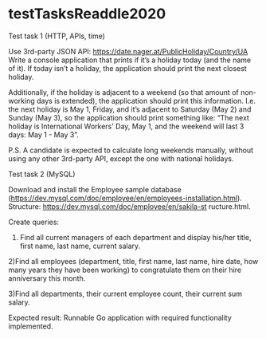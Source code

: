 # testTasksReaddle2020

Test task 1 (HTTP, APIs, time)

Use 3rd-party JSON API: https://date.nager.at/PublicHoliday/Country/UA
Write a console application that prints if it’s a holiday today (and the name of it). If today isn’t a holiday, the application should print the next closest holiday. 

Additionally, if the holiday is adjacent to a weekend (so that amount of non-working days is extended), the application should print this information. I.e. the next holiday is May 1, Friday, and it’s adjacent to Saturday (May 2) and Sunday (May 3), so the application should print something like: “The next holiday is International Workers' Day, May 1, and the weekend will last 3 days: May 1 - May 3”.

P.S. A candidate is expected to calculate long weekends manually, without using any other 3rd-party API, except the one with national holidays.


Test task 2 (MySQL)

Download and install the Employee sample database (https://dev.mysql.com/doc/employee/en/employees-installation.html).
Structure: https://dev.mysql.com/doc/employee/en/sakila-st ructure.html.

Create queries:

1) Find all current managers of each department and display his/her title, first name, last name, current salary.

2)Find all employees (department, title, first name, last name, hire date, how many years they have been working) to congratulate them on their hire anniversary this month.

3)Find all departments, their current employee count, their current sum salary.

Expected result:
Runnable Go application with required functionality implemented.
